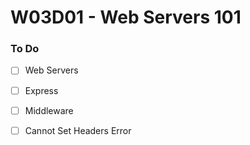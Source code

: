 # W03D01 - Web Servers 101

### To Do
- [ ] Web Servers
- [ ] Express
- [ ] Middleware
- [ ] Cannot Set Headers Error




































